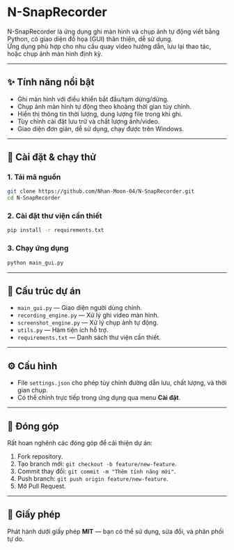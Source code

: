 # N-SnapRecorder

N-SnapRecorder là ứng dụng ghi màn hình và chụp ảnh tự động viết bằng Python, có giao diện đồ họa (GUI) thân thiện, dễ sử dụng.  
Ứng dụng phù hợp cho nhu cầu quay video hướng dẫn, lưu lại thao tác, hoặc chụp ảnh màn hình định kỳ.

---

## ✨ Tính năng nổi bật
- Ghi màn hình với điều khiển bắt đầu/tạm dừng/dừng.
- Chụp ảnh màn hình tự động theo khoảng thời gian tùy chỉnh.
- Hiển thị thông tin thời lượng, dung lượng file trong khi ghi.
- Tùy chỉnh cài đặt lưu trữ và chất lượng ảnh/video.
- Giao diện đơn giản, dễ sử dụng, chạy được trên Windows.

---

## 🚀 Cài đặt & chạy thử

### 1. Tải mã nguồn
```bash
git clone https://github.com/Nhan-Moon-04/N-SnapRecorder.git
cd N-SnapRecorder
```

### 2. Cài đặt thư viện cần thiết
```bash
pip install -r requirements.txt
```

### 3. Chạy ứng dụng
```bash
python main_gui.py
```

---

## 📂 Cấu trúc dự án
- `main_gui.py` — Giao diện người dùng chính.
- `recording_engine.py` — Xử lý ghi video màn hình.
- `screenshot_engine.py` — Xử lý chụp ảnh tự động.
- `utils.py` — Hàm tiện ích hỗ trợ.
- `requirements.txt` — Danh sách thư viện cần thiết.

---

## ⚙️ Cấu hình
- File `settings.json` cho phép tùy chỉnh đường dẫn lưu, chất lượng, và thời gian chụp.
- Có thể chỉnh trực tiếp trong ứng dụng qua menu **Cài đặt**.

---

## 🤝 Đóng góp
Rất hoan nghênh các đóng góp để cải thiện dự án:
1. Fork repository.
2. Tạo branch mới: `git checkout -b feature/new-feature`.
3. Commit thay đổi: `git commit -m "Thêm tính năng mới"`.
4. Push branch: `git push origin feature/new-feature`.
5. Mở Pull Request.

---

## 📜 Giấy phép
Phát hành dưới giấy phép **MIT** — bạn có thể sử dụng, sửa đổi, và phân phối tự do.
